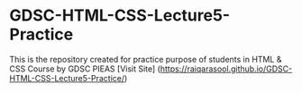 # GDSC-HTML-CSS-Lecture5-Practice
This is the repository created for practice purpose of students in HTML &amp; CSS Course by GDSC PIEAS
[Visit Site] (https://raiqarasool.github.io/GDSC-HTML-CSS-Lecture5-Practice/)
